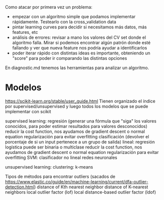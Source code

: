 Como atacar por primera vez un problema:
 - empezar con un algoritmo simple que podamos implementar rápidamente. Testearlo con la cross_validation data
 - pintar learning curves para decidir si necesitamos más datos, más features, etc
 - análisis de errores: revisar a mano los valores del CV set donde el algoritmo falla. Mirar si podemos encontrar algún patrón donde esté fallando y ver que nueva feature nos podría ayudar a identificarlos
 - poder iterar rápido con distintas ideas es importante, obteniendo un "score" para poder ir comparando las distintas opciones

En diagnostic.md tenemos las herramientas para analizar un algoritmo.






# Modelos
https://scikit-learn.org/stable/user_guide.html
Tienen organizado el índice por supervised/unsupervised y luego todos los modelos que se puede implementar con scikit

  supervised learning:
    regresión (generar una fórmula que "siga" los valores conocidos, para poder estimar resultados para valores desconocidos)
      reducir la cost function, nos ayudamos de gradient descent o normal equation
      regularización para evitar overfitting
    clasificación (devolver el porcentaje de si un input pertenece a un grupo de salida)
      lineal: regresión logística
        puede ser binaria o multiclase
        reducir la cost function, nos ayudamos de gradient descent o normal equation
        regularización para evitar overfitting
      SVM: clasificador no lineal
      redes neuronales


  unsupervised learning:
    clustering:
      k-means




Tipos de métodos para encontrar outliers (sacados de https://www.elastic.co/guide/en/machine-learning/current/dfa-outlier-detection.html)
distance of Kth nearest neighbor
distance of K-nearest neighbors
local outlier factor (lof)
local distance-based outlier factor (ldof)
